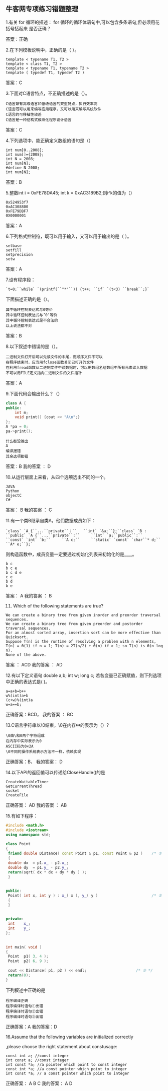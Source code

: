 ## 牛客网专项练习错题整理

1.有关 for 循环的描述： for 循环的循环体语句中,可以包含多条语句,但必须用花括号括起来 是否正确？                          

答案：正确

2.在下列模板说明中，正确的是（ ）。

```
template < typename T1, T2 >
template < class T1, T2 >
template < typename T1, typename T2 >
template ( typedef T1, typedef T2 )
```

答案：C

3.下面对C语言特点，不正确描述的是（）。

```
C语言兼有高级语言和低级语言的双重特点，执行效率高
C语言既可以用来编写应用程序，又可以用来编写系统软件
C语言的可移植性较差
C语言是一种结构式模块化程序设计语言
```

答案：C

4.下列选项中，能正确定义数组的语句是（）

```
int num[0..2008];
int num[]={2008};
int N = 2008;
int num[N];
#define N 2008;
int num[N];
```

答案：B

5.整数int i = 0xFE78DA45; int k = 0xAC3189B2;则i^k的值为（）

```
0x524953f7
0xAC308800
0xFE79DBF7
0X0000001
```

答案：A

6.下列格式控制符，既可以用于输入，又可以用于输出的是（  ）。

```
setbase
setfill
setprecision
setw
```

答案：A

7.设有程序段：

```
`t=0;``while` `(printf(``"*"``)) {t++; ``if` `(t<3) ``break``;}`
```

下面描述正确的是（）。

```
其中循环控制表达式与0等价
其中循环控制表达式与’0’等价
其中循环控制表达式是不合法的
以上说法都不对
```

答案：B

8.以下叙述中错误的是（）。

```
二进制文件打开后可以先读文件的末尾，而顺序文件不可以
在程序结束时，应当用fclose函数关闭己打开的文件
在利用fread函数从二进制文件中读数据时，可以用数组名给数组中所有元素读入数据
不可以用FILE定义指向二进制文件的文件指针
```

答案：A

9.下面代码会输出什么？（）

```c++
class A {
public:
    int m;
    void print() {cout << "A\n";}
};
A *pa = 0;
pa->print();
```

```
什么都没输出
A
编译报错
其余选项都错
```

答案：B   我的答案 ： D

10.从运行层面上来看，从四个选项选出不同的一个。

```
JAVA
Python
objectC
C#
```

答案： B   我的答案 ： C

11.有一个类B继承自类A，他们数据成员如下：

```
`class` `A {``...``private``：``   ``int` `&a;``};``class` `B : ``public` `A {``...``private``:``     ``int` `a;``public``:``     ``const` `int` `b;``     ``A c;``     ``static` `const` `char``* d;``     ``A* e;``};`
```

则构造函数中，成员变量一定要通过初始化列表来初始化的是____。

```
b c
b c e
b c d e
c e
b d
b e
```

答案： A   我的答案 ： B

11. Which of the following statements are true?

```
We can create a binary tree from given inorder and preorder traversal sequences.
We can create a binary tree from given preorder and postorder traversal sequences.
For an almost sorted array, insertion sort can be more effective than Quicksort.
Suppose T(n) is the runtime of resolving a problem with n elements, T(n) = Θ(1) if n = 1; T(n) = 2T(n/2) + Θ(n) if > 1; so T(n) is Θ(n log n).
None of the above.
```

答案 ： ACD   我的答案 ： AD 

12.有以下定义语句 double a,b; int w; long c; 若各变量已正确赋值，则下列选项中正确的表达式是(  )。

```
a=a+b=b++
w%(int)a+b
(c+w)%(int)a
w=a==b;
```

正确答案：BCD， 我的答案 ： BC

13.C语言字符串以\0结束，\0在内存中的表示为（）?

```
\0由\和0两个字符组成
在内存中实际表示为0
ASCII码为0×2A
\0不同的操作系统表示方法不一样，依赖实现
```

正确答案：B， 我的答案： D

14.以下API的返回值可以传递给CloseHandle()的是

```
CreateWaitableTimer
GetCurrentThread
socket
CreateFile
```

正确答案： AD   我的答案 ： AB

15.有如下程序：

```c++
#include <math.h>
#include <iostream>
using namespace std;
 
class Point
{
 friend double Distance( const Point & p1, const Point & p2 )    /* ① */
 {
 double dx  = p1.x_ - p2.x_;
 double dy  = p1.y_ - p2.y_;
 return(sqrt( dx * dx + dy * dy ) );
 }
 
 
public:
 Point( int x, int y ) : x_( x ), y_( y )                        /* ② */
 {
 }
 
 
private:
 int    x_;
 int    y_;
};
 
 
int main( void )
{
 Point  p1( 3, 4 );
 Point  p2( 6, 9 );
 
 cout << Distance( p1, p2 ) << endl;                      /* ③ */
 return(0);
}
```

下列叙述中正确的是

```
程序编译正确
程序编译时语句①出错
程序编译时语句②出错
程序编译时语句③出错
```

正确答案：A  我的答案：D

16.Assume that the following variables are initialized correctly

,please choose the right statement about constusage:

```
const int a; //const integer
int const a; //const integer
int const *a; //a pointer which point to const integer
const int *a; //a const pointer which point to integer
int const *a; // a const pointer which point to integer
```

正确答案： A B C   我的答案： A D